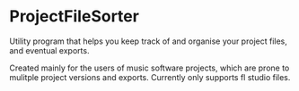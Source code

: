 # ProjectFileSorter
Utility program that helps you keep track of and organise your project files, and eventual exports.

Created mainly for the users of music software projects, which are prone to mulitple project versions and exports.
Currently only supports fl studio files.
